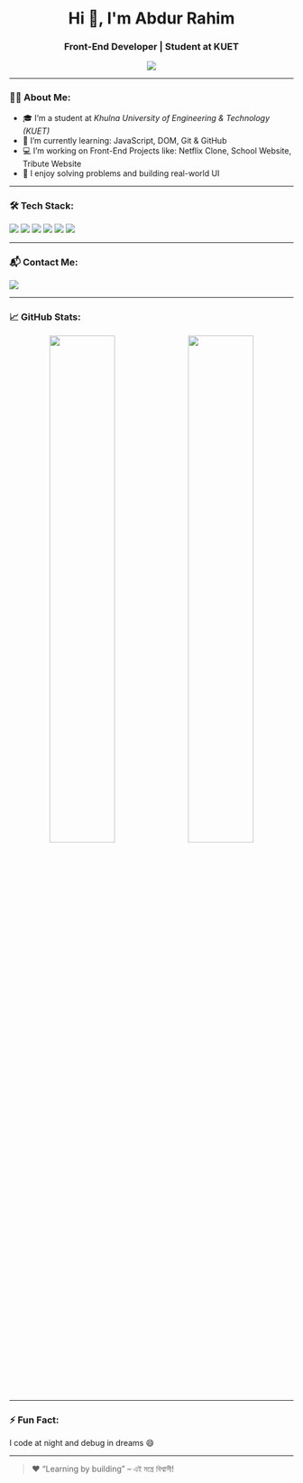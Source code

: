 <h1 align="center">Hi 👋, I'm Abdur Rahim</h1>
<h3 align="center">Front-End Developer | Student at KUET</h3>

<p align="center">
  <img src="https://readme-typing-svg.herokuapp.com?font=Fira+Code&size=22&pause=1000&color=F75000&center=true&vCenter=true&width=460&lines=I+am+Abdur+Rahim.;A+passionate+Front-End+Developer.;I+love+to+build+beautiful+websites.;Always+learning+new+technologies+💻" />
</p>

---

### 🧑‍💻 About Me:
- 🎓 I’m a student at *Khulna University of Engineering & Technology (KUET)*
- 🌱 I’m currently learning: JavaScript, DOM, Git & GitHub
- 💻 I’m working on Front-End Projects like: Netflix Clone, School Website, Tribute Website
- 🧠 I enjoy solving problems and building real-world UI

---

### 🛠 Tech Stack:
<p>
  <img src="https://img.shields.io/badge/HTML5-E34F26?style=for-the-badge&logo=html5&logoColor=white"/>
  <img src="https://img.shields.io/badge/CSS3-1572B6?style=for-the-badge&logo=css3&logoColor=white"/>
  <img src="https://img.shields.io/badge/JAVASCRIPT-F7DF1E?style=for-the-badge&logo=javascript&logoColor=black"/>
  <img src="https://img.shields.io/badge/TAILWINDCSS-38B2AC?style=for-the-badge&logo=tailwind-css&logoColor=white"/>
  <img src="https://img.shields.io/badge/C-00599C?style=for-the-badge&logo=c&logoColor=white"/>
  <img src="https://img.shields.io/badge/PYTHON-3776AB?style=for-the-badge&logo=python&logoColor=white"/>
</p>

---

### 📬 Contact Me:
<p>
  <a href="mailto:rahimtalukder.dev@gmail.com">
    <img src="https://img.shields.io/badge/Email-D14836?style=for-the-badge&logo=gmail&logoColor=white"/>
  </a>
</p>

---

### 📈 GitHub Stats:
<p align="center">
  <img src="https://github-readme-stats.vercel.app/api?username=rahimtalukder-dev&show_icons=true&theme=radical" width="48%"/>
  <img src="https://github-readme-stats.vercel.app/api/top-langs/?username=rahimtalukder-dev&layout=compact&theme=radical" width="48%"/>
</p>

---

### ⚡ Fun Fact:
I code at night and debug in dreams 😄

---

> ❤️ “Learning by building” – এই মন্ত্রে বিশ্বাসী!
